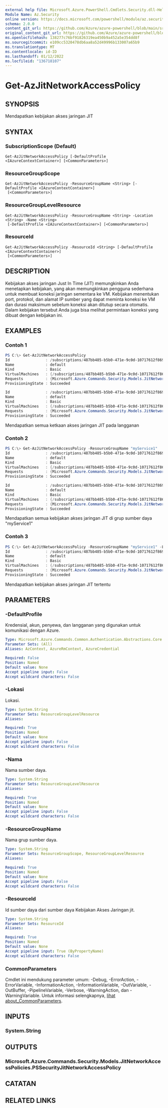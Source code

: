 ```yaml
---
external help file: Microsoft.Azure.PowerShell.Cmdlets.Security.dll-Help.xml
Module Name: Az.Security
online version: https://docs.microsoft.com/powershell/module/az.security/Get-AzJitNetworkAccessPolicy
schema: 2.0.0
content_git_url: https://github.com/Azure/azure-powershell/blob/main/src/Security/Security/help/Get-AzJitNetworkAccessPolicy.md
original_content_git_url: https://github.com/Azure/azure-powershell/blob/main/src/Security/Security/help/Get-AzJitNetworkAccessPolicy.md
ms.openlocfilehash: 138277c76bf91826319ea450b9a452a5e354dd8f
ms.sourcegitcommit: e109cc5320478db6aa8a52d49996b133007a65b9
ms.translationtype: MT
ms.contentlocale: id-ID
ms.lasthandoff: 01/12/2022
ms.locfileid: "136718107"
---
```

# Get-AzJitNetworkAccessPolicy

## SYNOPSIS
Mendapatkan kebijakan akses jaringan JIT

## SYNTAX

### SubscriptionScope (Default)
```
Get-AzJitNetworkAccessPolicy [-DefaultProfile <IAzureContextContainer>] [<CommonParameters>]
```

### ResourceGroupScope
```
Get-AzJitNetworkAccessPolicy -ResourceGroupName <String> [-DefaultProfile <IAzureContextContainer>]
 [<CommonParameters>]
```

### ResourceGroupLevelResource
```
Get-AzJitNetworkAccessPolicy -ResourceGroupName <String> -Location <String> -Name <String>
 [-DefaultProfile <IAzureContextContainer>] [<CommonParameters>]
```

### ResourceId
```
Get-AzJitNetworkAccessPolicy -ResourceId <String> [-DefaultProfile <IAzureContextContainer>]
 [<CommonParameters>]
```

## DESCRIPTION
Kebijakan akses jaringan Just In Time (JIT) memungkinkan Anda menetapkan kebijakan, yang akan memungkinkan pengguna sederhana untuk membuat koneksi jaringan sementara ke VM.
Kebijakan menentukan port, protokol, dan alamat IP sumber yang dapat meminta koneksi ke VM dan durasi maksimum sebelum koneksi akan ditutup secara otomatis.
Dalam kebijakan tersebut Anda juga bisa melihat permintaan koneksi yang dibuat dengan kebijakan ini. 

## EXAMPLES

### Contoh 1
```powershell
PS C:\> Get-AzJitNetworkAccessPolicy
Id                : /subscriptions/487bb485-b5b0-471e-9c0d-10717612f869/resourceGroups/myService1/providers/Microsoft.Security/locations/centralus/jitNetworkAccessPolicies/default
Name              : default
Kind              : Basic
VirtualMachines   : {/subscriptions/487bb485-b5b0-471e-9c0d-10717612f869/resourceGroups/myService1/providers/Microsoft.Compute/virtualMachines/testService}
Requests          : {Microsoft.Azure.Commands.Security.Models.JitNetworkAccessPolicies.PSSecurityJitNetworkAccessPolicyRequest}
ProvisioningState : Succeeded

Id                : /subscriptions/487bb485-b5b0-471e-9c0d-10717612f869/resourceGroups/myService1/providers/Microsoft.Security/locations/northeurope/jitNetworkAccessPolicies/default
Name              : default
Kind              : Basic
VirtualMachines   : {/subscriptions/487bb485-b5b0-471e-9c0d-10717612f869/resourceGroups/myService1/providers/Microsoft.Compute/virtualMachines/testService}
Requests          : {Microsoft.Azure.Commands.Security.Models.JitNetworkAccessPolicies.PSSecurityJitNetworkAccessPolicyRequest}
ProvisioningState : Succeeded
```

Mendapatkan semua ketkaan akses jaringan JIT pada langganan

### Contoh 2
```powershell
PS C:\> Get-AzJitNetworkAccessPolicy -ResourceGroupName "myService1"
Id                : /subscriptions/487bb485-b5b0-471e-9c0d-10717612f869/resourceGroups/myService1/providers/Microsoft.Security/locations/centralus/jitNetworkAccessPolicies/default
Name              : default
Kind              : Basic
VirtualMachines   : {/subscriptions/487bb485-b5b0-471e-9c0d-10717612f869/resourceGroups/myService1/providers/Microsoft.Compute/virtualMachines/testService}
Requests          : {Microsoft.Azure.Commands.Security.Models.JitNetworkAccessPolicies.PSSecurityJitNetworkAccessPolicyRequest}
ProvisioningState : Succeeded

Id                : /subscriptions/487bb485-b5b0-471e-9c0d-10717612f869/resourceGroups/myService1/providers/Microsoft.Security/locations/northeurope/jitNetworkAccessPolicies/default
Name              : default
Kind              : Basic
VirtualMachines   : {/subscriptions/487bb485-b5b0-471e-9c0d-10717612f869/resourceGroups/myService1/providers/Microsoft.Compute/virtualMachines/testService}
Requests          : {Microsoft.Azure.Commands.Security.Models.JitNetworkAccessPolicies.PSSecurityJitNetworkAccessPolicyRequest}
ProvisioningState : Succeeded
```

Mendapatkan semua kebijakan akses jaringan JIT di grup sumber daya "myService1"

### Contoh 3
```powershell
PS C:\> Get-AzJitNetworkAccessPolicy -ResourceGroupName "myService1" -Location "centralus" -Name "default"
Id                : /subscriptions/487bb485-b5b0-471e-9c0d-10717612f869/resourceGroups/myService1/providers/Microsoft.Security/locations/centralus/jitNetworkAccessPolicies/default
Name              : default
Kind              : Basic
VirtualMachines   : {/subscriptions/487bb485-b5b0-471e-9c0d-10717612f869/resourceGroups/myService1/providers/Microsoft.Compute/virtualMachines/testService}
Requests          : {Microsoft.Azure.Commands.Security.Models.JitNetworkAccessPolicies.PSSecurityJitNetworkAccessPolicyRequest}
ProvisioningState : Succeeded
```

Mendapatkan kebijakan akses jaringan JIT tertentu

## PARAMETERS

### -DefaultProfile
Kredensial, akun, penyewa, dan langganan yang digunakan untuk komunikasi dengan Azure.

```yaml
Type: Microsoft.Azure.Commands.Common.Authentication.Abstractions.Core.IAzureContextContainer
Parameter Sets: (All)
Aliases: AzContext, AzureRmContext, AzureCredential

Required: False
Position: Named
Default value: None
Accept pipeline input: False
Accept wildcard characters: False
```

### -Lokasi
Lokasi.

```yaml
Type: System.String
Parameter Sets: ResourceGroupLevelResource
Aliases:

Required: True
Position: Named
Default value: None
Accept pipeline input: False
Accept wildcard characters: False
```

### -Nama
Nama sumber daya.

```yaml
Type: System.String
Parameter Sets: ResourceGroupLevelResource
Aliases:

Required: True
Position: Named
Default value: None
Accept pipeline input: False
Accept wildcard characters: False
```

### -ResourceGroupName
Nama grup sumber daya.

```yaml
Type: System.String
Parameter Sets: ResourceGroupScope, ResourceGroupLevelResource
Aliases:

Required: True
Position: Named
Default value: None
Accept pipeline input: False
Accept wildcard characters: False
```

### -ResourceId
Id sumber daya dari sumber daya Kebijakan Akses Jaringan jit.

```yaml
Type: System.String
Parameter Sets: ResourceId
Aliases:

Required: True
Position: Named
Default value: None
Accept pipeline input: True (ByPropertyName)
Accept wildcard characters: False
```

### CommonParameters
Cmdlet ini mendukung parameter umum: -Debug, -ErrorAction, -ErrorVariable, -InformationAction, -InformationVariable, -OutVariable, -OutBuffer, -PipelineVariable, -Verbose, -WarningAction, dan -WarningVariable. Untuk informasi selengkapnya, [lihat about_CommonParameters](http://go.microsoft.com/fwlink/?LinkID=113216).

## INPUTS

### System.String

## OUTPUTS

### Microsoft.Azure.Commands.Security.Models.JitNetworkAccessPolicies.PSSecurityJitNetworkAccessPolicy

## CATATAN

## RELATED LINKS
